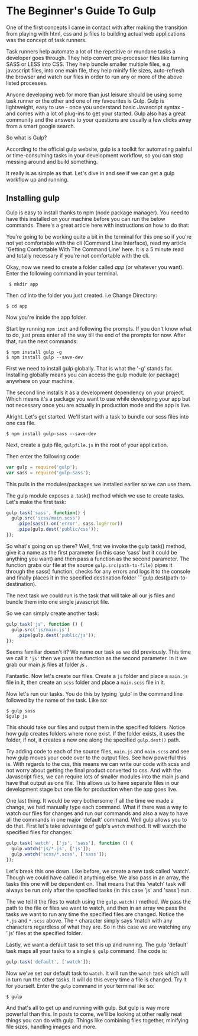 The Beginner's Guide To Gulp
=

One of the first concepts I came in contact with after making the transition from playing with html, css and js files to building actual web applications was the concept of task runners.

Task runners help automate a lot of the repetitive or mundane tasks a developer goes through. They help convert pre-processor files like turning SASS or LESS into CSS. They help bundle smaller multiple files, e.g javascript files, into one main file, they help minify file sizes, auto-refresh the browser and watch our files in order to run any or more of the above listed processes.

Anyone developing web for more than just leisure should be using some task runner or the other and one of my favourites is Gulp. Gulp is lightweight, easy to use - once you understand basic Javascript syntax - and comes with a lot of plug-ins to get your started. Gulp also has a great community and the answers to your questions are usually a few clicks away from a smart google search.

So what is Gulp?

According to the official gulp website, gulp is a toolkit for automating painful or time-consuming tasks in your development workflow, so you can stop messing around and build something.

It really is as simple as that. Let's dive in and see if we can get a gulp workflow up and running.


Installing gulp
-------------------
Gulp is easy to install thanks to npm (node package manager). You need to have this installed on your machine before you can run the below commands. There's a great article here with instructions on how to do that:

You're going to be working quite a bit in the terminal for this one so if you're not yet comfortable with the cli (Command Line Interface), read my article 'Getting Comfortable With The Command Line' here. It is a 5 minute read and totally necessary if you're not comfortable with the cli.

Okay, now we need to create a folder called *app* (or whatever you want). Enter the following command in your terminal.

``` $ mkdir app```

Then *cd* into the folder you just created. i.e Change Directory:

```$ cd app```

Now you're inside the app folder.

Start by running ```npm init``` and following the prompts. If you don't know what to do, just press enter all the way till the end of the prompts for now. After that, run the next commands:

```
$ npm install gulp -g
$ npm install gulp --save-dev
```

First we need to install gulp globally. That is what the '-g' stands for. Installing globally means you can access the gulp module (or package) anywhere on your machine.

The second line installs it as a development dependency on your project. Which means it's a package you want to use while developing your app but not necessary once you are actually in production mode and the app is live.

Alright. Let's get started. We'll start with a task to bundle our scss files into one css file.

```
$ npm install gulp-sass --save-dev
```

Next, create a gulp file, ```gulpfile.js``` in the root of your application. 

Then enter the following code:
```javascript
var gulp = require('gulp');
var sass = require('gulp-sass');
```
This pulls in the modules/packages we installed earlier so we can use them. 

The gulp module exposes a .task() method which we use to create tasks. Let's make the first task:

```javascript
gulp.task('sass', function() {
  gulp.src('scss/main.scss')
    .pipe(sass().on('error', sass.logError))
    .pipe(gulp.dest('public/css'));
});
```

So what's going on up there? Well, first we invoke the gulp task() method, give it a name as the first parameter (in this case 'sass' but it could be anything you want) and then pass a function as the second parameter. The function grabs our file at the source ```gulp.src(path-to-file)``` pipes it through the sass() function, checks for any errors and logs it to the console and finally places it in the specified destination folder ```gulp.dest(path-to-destination).

The next task we could run is the task that will take all our js files and bundle them into one single javascript file.

So we can simply create another task:
```javascript
gulp.task('js', function () {
  gulp.src('js/main.js')
    .pipe(gulp.dest('public/js'));
});
```

Seems familiar doesn't it? We name our task as we did previously. This time we call it ```'js'``` then we pass the function as the second parameter. In it we grab our main.js files at folder *js* .

Fantastic. Now let's create our files. Create a ```js``` folder and place a ```main.js``` file in it, then create an ```scss``` folder and place a ```main.scss``` file in it.

Now let's run our tasks. You do this by typing 'gulp' in the command line followed by the name of the task. Like so:

```
$ gulp sass
$gulp js
```

This should take our files and output them in the specified folders. Notice how gulp creates folders where none exist. If the folder exists, it uses the folder, if not, it creates a new one along the specified ```gulp.dest()``` path.

Try adding code to each of the source files, ```main.js``` and ```main.scss``` and see how gulp moves your code over to the output files. See how powerful this is. With regards to the css, this means we can write our code with scss and not worry about getting the final product converted to css. And with the Javascript files, we can require lots of smaller modules into the main.js and have that output as one file. This allows us to have separate files in our development stage but one file for production when the app goes live.

One last thing. It would be very bothersome if all the time we made a change, we had manually type each command. What if there was a way to watch our files for changes and run our commands and also a way to have all the commands in one major 'default' command. Well gulp allows you to do that. First let's take advantage of gulp's ```watch``` method. It will watch the specified files for changes:

```javascript
gulp.task('watch', ['js', 'sass'], function () {
  gulp.watch('js/*.js', ['js']);
  gulp.watch('scss/*.scss', ['sass']);
});
```
Let's break this one down. Like before, we create a new task called 'watch'. Though we could have called it anything else. We also pass in an array, the tasks this one will be dependent on. That means that this 'watch' task will always be run only after the specified tasks (in this case 'js' and 'sass') run.

The we tell it the files to watch using the ```gulp.watch()```  method. We pass the path to the file or files we want to watch, and then in an array we pass the tasks we want to run any time the specified files are changed. Notice the ```*.js``` and ```*.scss``` above. The ```*``` character simply says 'match with any characters regardless of what they are. So in this case we are watching any '.js' files at the specified folder.

Lastly, we want a default task to set this up and running. The gulp 'default' task maps all your tasks to a single ```$ gulp``` command. The code is:

```javascript
gulp.task('default', ['watch']);
```

Now we've set our default task to ```watch```. It will run the ```watch```  task which will in turn run the other tasks. It will do this every time a file is changed. Try it for yourself. Enter the ```gulp``` command in your terminal like so:

```
$ gulp
```

And that's all to get up and running with gulp. But gulp is way more powerful than this. In posts to come, we'll be looking at other really neat things you can do with gulp. Things like combining files together, minifying file sizes, handling images and more.
